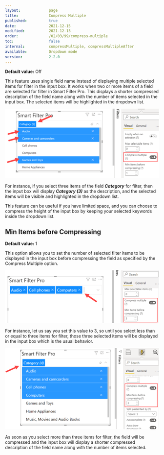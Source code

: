 ```yaml
---
layout:             page
title:              Compress Multiple
published:          true
date:               2021-12-15
modified:           2021-12-15
order:              /02/03/99/compress-multiple
toc:                false
internal:           compressMultiple, compressMultipleAfter
available:          Dropdown mode
version:            2.2.0
---
```

**Default value:** Off

This feature uses single field name instead of displaying multiple selected items for filter in the input box. It works when two or more items of a field are selected for filter in Smart Filter Pro. This displays a shorter compressed description of the field name along with the number of items selected in the input box. The selected items will be highlighted in the dropdown list.

<img src="images/compress-multiple-1.png" width="600">

For instance, if you select three items of the field ***Category*** for filter, then the input box will display ***Category (3)*** as the description, and the selected items will be visible and highlighted in the dropdown list. 


This feature can be useful if you have limited space, and you can choose to compress the height of the input box by keeping your selected keywords inside the dropdown list. 
  
## Min Items before Compressing

**Default value:** 1

This option allows you to set the number of selected filter items to be displayed in the input box before compressing the field as specified by the Compress Multiple option. 

<img src="images/compress-multiple-2.png" width="600">

For instance, let us say you set this value to 3, so until you select less than or equal to three items for filter, those three selected items will be displayed in the input box which is the usual behavior.

<img src="images/compress-multiple-3.png" width="600">

As soon as you select more than three items for filter, the field will be compressed and the input box will display a shorter compressed description of the field name along with the number of items selected. 
